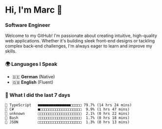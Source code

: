 # Hi, I'm Marc 👋 
### Software Engineer

Welcome to my GitHub! I'm passionate about creating intuitive, high-quality web applications. Whether it's building sleek front-end designs or tackling complex back-end challenges, I'm always eager to learn and improve my skills.  

### 🌍 Languages I Speak  
- 🇩🇪 **German** (Native)  
- 🇬🇧 **English** (Fluent)

### 🤯 What I did the last 7 days

```
🔷 TypeScript   ■■■■■■■■■■■■■■■□□□□□ 79.7% (14 hrs 24 mins)
🔷 C#           ■□□□□□□□□□□□□□□□□□□□  9.9% (1 hrs 47 mins)
📄 unknown      □□□□□□□□□□□□□□□□□□□□  2.1% (0 hrs 22 mins)
📄 Bash         □□□□□□□□□□□□□□□□□□□□  1.7% (0 hrs 18 mins)
📄 JSON         □□□□□□□□□□□□□□□□□□□□  1.3% (0 hrs 13 mins)
```